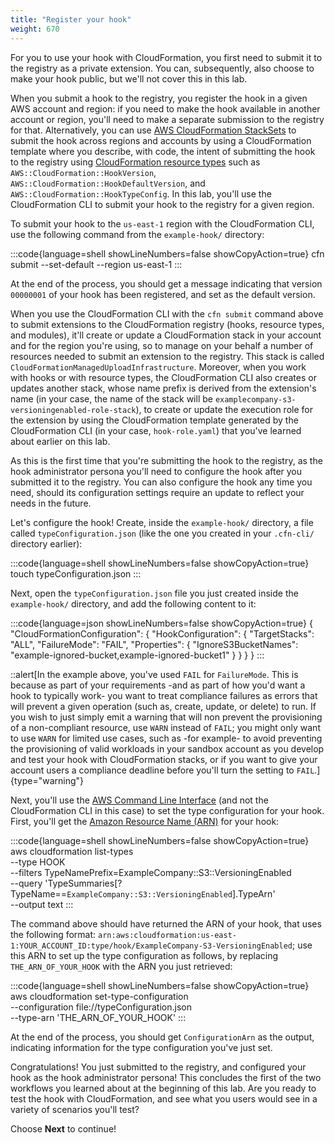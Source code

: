 ```yaml
---
title: "Register your hook"
weight: 670
---
```


For you to use your hook with CloudFormation, you first need to submit it to the registry as a private extension. You can, subsequently, also choose to make your hook public, but we'll not cover this in this lab.

When you submit a hook to the registry, you register the hook in a given AWS account and region: if you need to make the hook available in another account or region, you'll need to make a separate submission to the registry for that. Alternatively, you can use [AWS CloudFormation StackSets](https://docs.aws.amazon.com/AWSCloudFormation/latest/UserGuide/what-is-cfnstacksets.html) to submit the hook across regions and accounts by using a CloudFormation template where you describe, with code, the intent of submitting the hook to the registry using [CloudFormation resource types](https://docs.aws.amazon.com/AWSCloudFormation/latest/UserGuide/AWS_CloudFormation.html) such as `AWS::CloudFormation::HookVersion`, `AWS::CloudFormation::HookDefaultVersion`, and `AWS::CloudFormation::HookTypeConfig`. In this lab, you'll use the CloudFormation CLI to submit your hook to the registry for a given region.

To submit your hook to the `us-east-1` region with the CloudFormation CLI, use the following command from the `example-hook/` directory:

:::code{language=shell showLineNumbers=false showCopyAction=true}
cfn submit --set-default --region us-east-1
:::

At the end of the process, you should get a message indicating that version `00000001` of your hook has been registered, and set as the default version.

When you use the CloudFormation CLI with the `cfn submit` command above to submit extensions to the CloudFormation registry (hooks, resource types, and modules), it'll create or update a CloudFormation stack in your account and for the region you're using, so to manage on your behalf a number of resources needed to submit an extension to the registry. This stack is called `CloudFormationManagedUploadInfrastructure`. Moreover, when you work with hooks or with resource types, the CloudFormation CLI also creates or updates another stack, whose name prefix is derived from the extension's name (in your case, the name of the stack will be `examplecompany-s3-versioningenabled-role-stack`), to create or update the execution role for the extension by using the CloudFormation template generated by the CloudFormation CLI (in your case, `hook-role.yaml`) that you've learned about earlier on this lab.

As this is the first time that you're submitting the hook to the registry, as the hook administrator persona you'll need to configure the hook after you submitted it to the registry. You can also configure the hook any time you need, should its configuration settings require an update to reflect your needs in the future.

Let's configure the hook! Create, inside the `example-hook/` directory, a file called `typeConfiguration.json` (like the one you created in your `.cfn-cli/` directory earlier):

:::code{language=shell showLineNumbers=false showCopyAction=true}
touch typeConfiguration.json
:::

Next, open the `typeConfiguration.json` file you just created inside the `example-hook/` directory, and add the following content to it:

:::code{language=json showLineNumbers=false showCopyAction=true}
{
    "CloudFormationConfiguration": {
        "HookConfiguration": {
            "TargetStacks": "ALL",
            "FailureMode": "FAIL",
            "Properties": {
                "IgnoreS3BucketNames": "example-ignored-bucket,example-ignored-bucket1"
            }
        }
    }
}
:::

::alert[In the example above, you've used `FAIL` for `FailureMode`. This is because as part of your requirements -and as part of how you'd want a hook to typically work- you want to treat compliance failures as errors that will prevent a given operation (such as, create, update, or delete) to run. If you wish to just simply emit a warning that will non prevent the provisioning of a non-compliant resource, use `WARN` instead of `FAIL`; you might only want to use `WARN` for limited use cases, such as -for example- to avoid preventing the provisioning of valid workloads in your sandbox account as you develop and test your hook with CloudFormation stacks, or if you want to give your account users a compliance deadline before you'll turn the setting to `FAIL`.]{type="warning"}

Next, you'll use the [AWS Command Line Interface](https://awscli.amazonaws.com/v2/documentation/api/latest/reference/index.html) (and not the CloudFormation CLI in this case) to set the type configuration for your hook. First, you'll get the [Amazon Resource Name (ARN)](https://docs.aws.amazon.com/general/latest/gr/aws-arns-and-namespaces.html) for your hook:

:::code{language=shell showLineNumbers=false showCopyAction=true}
aws cloudformation list-types \
  --type HOOK \
  --filters TypeNamePrefix=ExampleCompany::S3::VersioningEnabled \
  --query 'TypeSummaries[?TypeName==`ExampleCompany::S3::VersioningEnabled`].TypeArn' \
  --output text
:::

The command above should have returned the ARN of your hook, that uses the following format: `arn:aws:cloudformation:us-east-1:YOUR_ACCOUNT_ID:type/hook/ExampleCompany-S3-VersioningEnabled`; use this ARN to set up the type configuration as follows, by replacing `THE_ARN_OF_YOUR_HOOK` with the ARN you just retrieved:

:::code{language=shell showLineNumbers=false showCopyAction=true}
aws cloudformation set-type-configuration \
  --configuration file://typeConfiguration.json \
  --type-arn 'THE_ARN_OF_YOUR_HOOK'
:::

At the end of the process, you should get `ConfigurationArn` as the output, indicating information for the type configuration you've just set.

Congratulations! You just submitted to the registry, and configured your hook as the hook administrator persona! This concludes the first of the two workflows you learned about at the beginning of this lab. Are you ready to test the hook with CloudFormation, and see what you users would see in a variety of scenarios you'll test?

Choose **Next** to continue!
